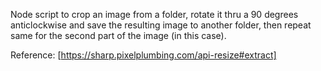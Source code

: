 Node script to crop an image from a folder, rotate it thru a 90 degrees anticlockwise and save the resulting image to another folder, then repeat same for the second part of the image (in this case).
   
Reference: [https://sharp.pixelplumbing.com/api-resize#extract]
